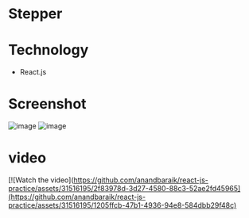 # Stepper

# Technology

- React.js

# Screenshot

![image](https://github.com/anandbaraik/react-js-practice/assets/31516195/73034167-6c89-4fd1-9273-e6bc938874f4)
![image](https://github.com/anandbaraik/react-js-practice/assets/31516195/2f83978d-3d27-4580-88c3-52ae2fd45965)

# video

[![Watch the video](https://github.com/anandbaraik/react-js-practice/assets/31516195/2f83978d-3d27-4580-88c3-52ae2fd45965](https://github.com/anandbaraik/react-js-practice/assets/31516195/1205ffcb-47b1-4936-94e8-584dbb29f48c)
